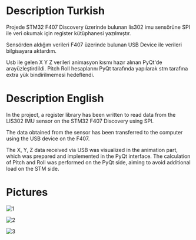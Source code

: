 # Description Turkish 

Projede STM32 F407 Discovery üzerinde bulunan lis302 imu sensörüne SPI ile veri okumak için register kütüphanesi yazılmıştır. 

Sensörden aldığım verileri F407 üzerinde bulunan USB Device ile verileri bilgisayara aktardım.

Usb ile gelen X Y Z verileri animasyon kısmı hazır alınan PyQt'de arayüzleştirdildi. Pitch Roll hesaplarını PyQt tarafında yapılarak stm tarafına extra yük bindirilmemesi hedeflendi.

# Description English

In the project, a register library has been written to read data from the LIS302 IMU sensor on the STM32 F407 Discovery using SPI.

The data obtained from the sensor has been transferred to the computer using the USB device on the F407.

The X, Y, Z data received via USB was visualized in the animation part, which was prepared and implemented in the PyQt interface. The calculation of Pitch and Roll was performed on the PyQt side, aiming to avoid additional load on the STM side.

# Pictures

![1](https://r.resimlink.com/qThQ2x-.png)

![2](https://r.resimlink.com/ldyJ_tWv7fj.png)

![3](https://r.resimlink.com/9WAQe.png)

